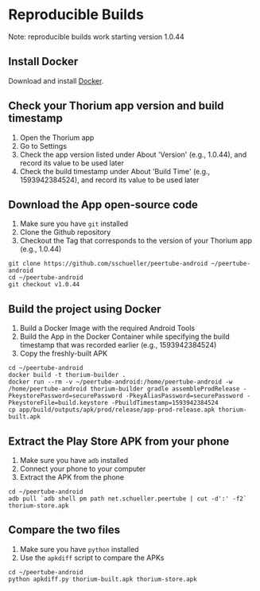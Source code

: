 # Reproducible Builds

Note: reproducible builds work starting version 1.0.44

## Install Docker

Download and install [Docker](https://www.docker.com/).

## Check your Thorium app version and build timestamp

1. Open the Thorium app
2. Go to Settings
3. Check the app version listed under About 'Version' (e.g., 1.0.44), and record its value to be used later
4. Check the build timestamp under About 'Build Time' (e.g., 1593942384524), and record its value to be used later

## Download the App open-source code

1. Make sure you have `git` installed
2. Clone the Github repository
3. Checkout the Tag that corresponds to the version of your Thorium app (e.g., 1.0.44)

```shell
git clone https://github.com/sschueller/peertube-android ~/peertube-android
cd ~/peertube-android
git checkout v1.0.44
```

## Build the project using Docker

1. Build a Docker Image with the required Android Tools
2. Build the App in the Docker Container while specifying the build timestamp that was recorded earlier (e.g., 1593942384524)
3. Copy the freshly-built APK

```shell
cd ~/peertube-android
docker build -t thorium-builder .
docker run --rm -v ~/peertube-android:/home/peertube-android -w /home/peertube-android thorium-builder gradle assembleProdRelease -PkeystorePassword=securePassword -PkeyAliasPassword=securePassword -PkeystoreFile=build.keystore -PbuildTimestamp=1593942384524
cp app/build/outputs/apk/prod/release/app-prod-release.apk thorium-built.apk
```

## Extract the Play Store APK from your phone

1. Make sure you have `adb` installed
2. Connect your phone to your computer
3. Extract the APK from the phone

```shell
cd ~/peertube-android
adb pull `adb shell pm path net.schueller.peertube | cut -d':' -f2` thorium-store.apk
```

## Compare the two files

1. Make sure you have `python` installed
2. Use the `apkdiff` script to compare the APKs

```shell
cd ~/peertube-android
python apkdiff.py thorium-built.apk thorium-store.apk
```

